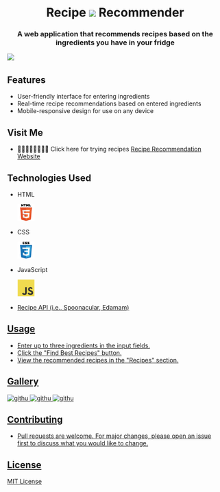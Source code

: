 
<h1 align="center">Recipe <img src="https://i.postimg.cc/vZGTFVyq/record-8329-512.gif" width=100 /> Recommender</h1>

<h3 align="center">A web application that recommends recipes based on the ingredients you have in your fridge</h3>

<img src="https://i.postimg.cc/sgQJZx1J/giphy.gif" width=100 />


## Features
- User-friendly interface for entering ingredients
- Real-time recipe recommendations based on entered ingredients
- Mobile-responsive design for use on any device

## Visit Me

- 👨‍🍳👩‍🍳🥘🍳🔪🍚 Click here for trying recipes <a href="https://receiperecommender.netlify.app" target="_blank">Recipe Recommendation Website</a>

## Technologies Used
- HTML<p align="left"> 
<a href="https://www.w3.org/html/" target="_blank" rel="noreferrer"> <img src="https://raw.githubusercontent.com/devicons/devicon/master/icons/html5/html5-original-wordmark.svg" alt="html5" width="40" height="40"/> </a></p>
- CSS<p align="left"> 
<a href="https://www.w3schools.com/css/" target="_blank" rel="noreferrer"> <img src="https://raw.githubusercontent.com/devicons/devicon/master/icons/css3/css3-original-wordmark.svg" alt="css3" width="40" height="40"/> </a></p>
- JavaScript<p align="left"> 
<a href="https://developer.mozilla.org/en-US/docs/Web/JavaScript" target="_blank" rel="noreferrer"> <img src="https://raw.githubusercontent.com/devicons/devicon/master/icons/javascript/javascript-original.svg" alt="javascript" width="40" height="40"/></p>
- Recipe API (i.e., Spoonacular, Edamam)


## Usage
- Enter up to three ingredients in the input fields.
- Click the "Find Best Recipes" button.
- View the recommended recipes in the "Recipes" section.

## Gallery 

![githu](https://i.postimg.cc/66LXMC44/Screenshot-20240603-100438.png)
![githu](https://i.postimg.cc/qqLHgdHx/Screenshot-20240603-100608.png)
![githu](https://i.postimg.cc/MHx8WpNG/Screenshot-20240603-100912.png)


## Contributing
- Pull requests are welcome. For major changes, please open an issue first to discuss what you would like to change.

## License
[MIT License](LICENSE)
